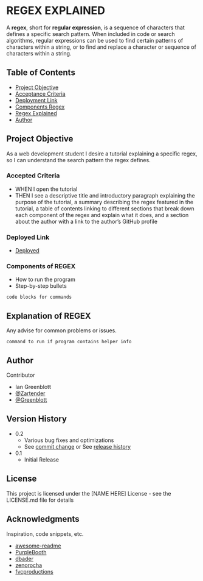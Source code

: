 # REGEX EXPLAINED

A **regex**, short for **regular expression**, is a sequence of characters that defines a specific search pattern. When included in code or search algorithms, regular expressions can be used to find certain patterns of characters within a string, or to find and replace a character or sequence of characters within a string.

## Table of Contents
* [Project Objective](#project-objective)
* [Acceptance Criteria](#acceptance-criteria)
* [Deployment Link](#deployment-link)
* [Components Regex](#components-of-regex)
* [Regex Explained](#explanation-of-regex)
* [Author](#author)

## Project Objective

As a web development student
I desire a tutorial explaining a specific regex,
so I can understand the search pattern the regex defines.

### Accepted Criteria

* WHEN I open the tutorial
* THEN I see a descriptive title and introductory paragraph explaining the purpose of the tutorial, a summary describing the regex featured in the tutorial, a table of contents linking to different sections that break down each component of the regex and explain what it does, and a section about the author with a link to the author’s GitHub profile

### Deployed Link

* [Deployed](https://zartender.github.io/17-regex-explained/)

### Components of REGEX

* How to run the program
* Step-by-step bullets
```
code blocks for commands
```

## Explanation of REGEX

Any advise for common problems or issues.
```
command to run if program contains helper info
```

## Author

Contributor

* Ian Greenblott 
* [@Zartender](https://github.com/Zartender)
* [@Greenblott](https://www.linkedin.com/in/greenblott/)

## Version History

* 0.2
    * Various bug fixes and optimizations
    * See [commit change]() or See [release history]()
* 0.1
    * Initial Release

## License

This project is licensed under the [NAME HERE] License - see the LICENSE.md file for details

## Acknowledgments

Inspiration, code snippets, etc.
* [awesome-readme](https://github.com/matiassingers/awesome-readme)
* [PurpleBooth](https://gist.github.com/PurpleBooth/109311bb0361f32d87a2)
* [dbader](https://github.com/dbader/readme-template)
* [zenorocha](https://gist.github.com/zenorocha/4526327)
* [fvcproductions](https://gist.github.com/fvcproductions/1bfc2d4aecb01a834b46)